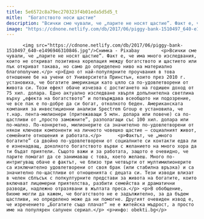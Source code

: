 ```yaml
---
title: 5e6572c8a79ec270323f4b01eda5d5d5_t
mitle:  "Богатството носи щастие"
description: "Всички сме чували, че „парите не носят щастие”. Факт е, че има много изследвания, които не откриват позитивна корелация между богатството и щастието или пък откриват такава, но само до определено ниво на материално благополучие. Едно от най-популярните проучвания в това отношение бе на учени от Университета Принстън, които през 2010 г. установиха, че богатите …"
image: "https://cdnone.netlify.com/db/2017/06/piggy-bank-1510497_640-e1496946310846.jpg"
---
```


          <img src="https://cdnone.netlify.com/db/2017/06/piggy-bank-1510497_640-e1496946310846.jpg"/>Снимка - Pixabay        <p>Всички сме чували, че „парите не носят щастие”. Факт е, че има много изследвания, които не откриват позитивна корелация между богатството и щастието или пък откриват такава, но само до определено ниво на материално благополучие.</p> <p>Едно от най-популярните проучвания в това отношение бе на учени от Университета Принстън, които през 2010 г. установиха, че богатите американци като цяло са по-удовлетворени от живота си. Този ефект обаче изчезва с достигането на годишен доход от 75 хил. долара. Едно актуално изследване хвърля допълнителна светлина върху „ефекта на богатството” и потвърждава всеобщото ни подозрение, че все пак е по-добре да си богат, отколкото беден. Американската компания за инвестиционни анализи Spectrem Group е установила, че т.нар. пента-милионери (притежаващи 5 млн. долара или повече) са по-щастливи от „просто заможните”, разполагащи със 100 хил. долара или по-малко. По-конкретно, милионерите са значително по-удовлетворени от някои ключови компоненти на личното човешко щастие – социалният живот, семейните отношения и работата.</p>      <p>Фактът, че „много богатите” са двойно по-удовлетворени от социалните си контакти едва ли е изненадващ, доколкото богатството върви с желанието на много хора да ти бъдат приятели. Същото важи и за работата, защото е очевидно, че парите помагат да се занимаваш с това, което желаеш. Много по-интригуващ обаче е фактът, че близо три четвърти от мултимилионерите са изключително удовлетворени от своя брак (или стабилна връзка) и са значително по-щастливи от отношенията с децата си. Тези изводи влизат в челен сблъсък с попкултурните представи за живота на богатите, които включват лицемерни приятелства, разбити семейства и драматични разводи, надлежно отразявани в жълтата преса.</p> <p>В обобщение, бихме могли да кажем, че богатството не е задължително, за да бъдем щастливи, но определено може да ни помогне. Другият очевиден извод е, че изречението „Богатите също плачат” не е житейска мъдрост, а просто име на популярен сапунен сериал.</p> <p>инфо: obekti.bg</p>        